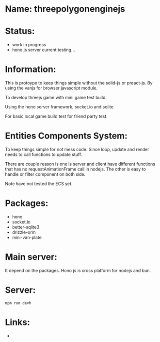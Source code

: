 # Name: threepolygonenginejs

# Status:
 * work in progress
 * hono js server current testing...

# Information:
  This is protoype to keep things simple without the solid-js or preact-js. By using the vanjs for browser javascript module.

  To develop threejs game with mini game test build.
  
  Using the hono server framework, socket.io and sqlite.

  For basic local game build test for friend party test.

# Entities Components System:
 To keep things simple for not mess code. Since loop, update and render needs to call functions to update stuff.

 There are couple reason is one is server and client have different functions that has no requestAnimationFrame call in nodejs. The other is easy to handle or filter component on both side.

 Note have not tested the ECS yet.

# Packages:
 * hono
 * socket.io
 * better-sqlite3
 * drizzle-orm
 * mini-van-plate
  
# Main server:
 It depend on the packages.
 Hono js is cross platform for nodejs and bun.

# Server:
```
npm run devh
```

# Links:
 * 